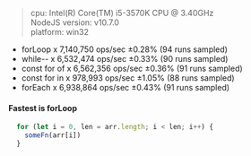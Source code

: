 > cpu: Intel(R) Core(TM) i5-3570K CPU @ 3.40GHz  
> NodeJS version: v10.7.0  
> platform: win32  

- forLoop x 7,140,750 ops/sec ±0.28% (94 runs sampled)
- while-- x 6,532,474 ops/sec ±0.33% (90 runs sampled)
- const for of x 6,562,356 ops/sec ±0.36% (91 runs sampled)
- const for in x 978,993 ops/sec ±1.05% (88 runs sampled)
- forEach x 6,938,864 ops/sec ±0.43% (91 runs sampled)

#### Fastest is **forLoop**

```javascript
  for (let i = 0, len = arr.length; i < len; i++) {
    someFn(arr[i])
  }
```